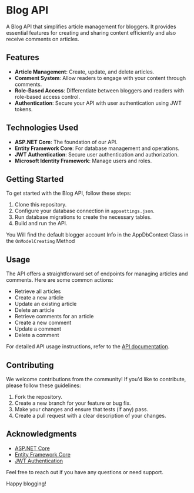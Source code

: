 # Blog API

A Blog API that simplifies article management for bloggers. It provides essential features for creating and sharing content efficiently and also receive comments on articles.


## Features

- **Article Management**: Create, update, and delete articles.
- **Comment System**: Allow readers to engage with your content through comments.
- **Role-Based Access**: Differentiate between bloggers and readers with role-based access control.
- **Authentication**: Secure your API with user authentication using JWT tokens.

## Technologies Used

- **ASP.NET Core**: The foundation of our API.
- **Entity Framework Core**: For database management and operations.
- **JWT Authentication**: Secure user authentication and authorization.
- **Microsoft Identity Framework**: Manage users and roles.

## Getting Started

To get started with the Blog API, follow these steps:

1. Clone this repository.
2. Configure your database connection in `appsettings.json`.
3. Run database migrations to create the necessary tables.
4. Build and run the API.

You Will find the default blogger account Info in the AppDbContext Class in  the ```OnModelCreating``` Method

## Usage

The API offers a straightforward set of endpoints for managing articles and comments. Here are some common actions:

- Retrieve all articles
- Create a new article
- Update an existing article
- Delete an article
- Retrieve comments for an article
- Create a new comment
- Update a comment
- Delete a comment

For detailed API usage instructions, refer to the [API documentation](http://localhost:{port}/swagger).

## Contributing

We welcome contributions from the community! If you'd like to contribute, please follow these guidelines:

1. Fork the repository.
2. Create a new branch for your feature or bug fix.
3. Make your changes and ensure that tests (if any) pass.
4. Create a pull request with a clear description of your changes.


## Acknowledgments

- [ASP.NET Core](https://dotnet.microsoft.com/apps/aspnet)
- [Entity Framework Core](https://docs.microsoft.com/en-us/ef/core/)
- [JWT Authentication](https://jwt.io/)

Feel free to reach out if you have any questions or need support.

Happy blogging!
